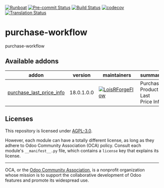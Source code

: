 
[![Runboat](https://img.shields.io/badge/runboat-Try%20me-875A7B.png)](https://runboat.odoo-community.org/builds?repo=OCA/purchase-workflow&target_branch=18.0)
[![Pre-commit Status](https://github.com/OCA/purchase-workflow/actions/workflows/pre-commit.yml/badge.svg?branch=18.0)](https://github.com/OCA/purchase-workflow/actions/workflows/pre-commit.yml?query=branch%3A18.0)
[![Build Status](https://github.com/OCA/purchase-workflow/actions/workflows/test.yml/badge.svg?branch=18.0)](https://github.com/OCA/purchase-workflow/actions/workflows/test.yml?query=branch%3A18.0)
[![codecov](https://codecov.io/gh/OCA/purchase-workflow/branch/18.0/graph/badge.svg)](https://codecov.io/gh/OCA/purchase-workflow)
[![Translation Status](https://translation.odoo-community.org/widgets/purchase-workflow-18-0/-/svg-badge.svg)](https://translation.odoo-community.org/engage/purchase-workflow-18-0/?utm_source=widget)

<!-- /!\ do not modify above this line -->

# purchase-workflow

purchase-workflow

<!-- /!\ do not modify below this line -->

<!-- prettier-ignore-start -->

[//]: # (addons)

Available addons
----------------
addon | version | maintainers | summary
--- | --- | --- | ---
[purchase_last_price_info](purchase_last_price_info/) | 18.0.1.0.0 | [![LoisRForgeFlow](https://github.com/LoisRForgeFlow.png?size=30px)](https://github.com/LoisRForgeFlow) | Purchase Product Last Price Info

[//]: # (end addons)

<!-- prettier-ignore-end -->

## Licenses

This repository is licensed under [AGPL-3.0](LICENSE).

However, each module can have a totally different license, as long as they adhere to Odoo Community Association (OCA)
policy. Consult each module's `__manifest__.py` file, which contains a `license` key
that explains its license.

----
OCA, or the [Odoo Community Association](http://odoo-community.org/), is a nonprofit
organization whose mission is to support the collaborative development of Odoo features
and promote its widespread use.

